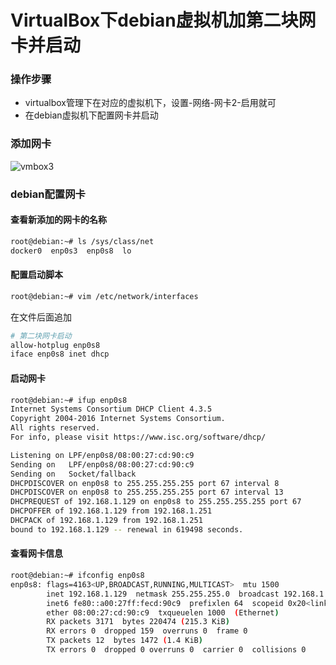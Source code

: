 # VirtualBox下debian虚拟机加第二块网卡并启动

### 操作步骤


 - virtualbox管理下在对应的虚拟机下，设置-网络-网卡2-启用就可
 - 在debian虚拟机下配置网卡并启动


### 添加网卡
![vmbox3](uploads/2017/10/vmbox3.png)

### debian配置网卡

#### 查看新添加的网卡的名称
```bash
root@debian:~# ls /sys/class/net 
docker0  enp0s3  enp0s8  lo
```

#### 配置启动脚本
```bash
root@debian:~# vim /etc/network/interfaces
```

在文件后面追加

```bash
# 第二块网卡启动
allow-hotplug enp0s8
iface enp0s8 inet dhcp
```

#### 启动网卡
```bash
root@debian:~# ifup enp0s8
Internet Systems Consortium DHCP Client 4.3.5
Copyright 2004-2016 Internet Systems Consortium.
All rights reserved.
For info, please visit https://www.isc.org/software/dhcp/

Listening on LPF/enp0s8/08:00:27:cd:90:c9
Sending on   LPF/enp0s8/08:00:27:cd:90:c9
Sending on   Socket/fallback
DHCPDISCOVER on enp0s8 to 255.255.255.255 port 67 interval 8
DHCPDISCOVER on enp0s8 to 255.255.255.255 port 67 interval 13
DHCPREQUEST of 192.168.1.129 on enp0s8 to 255.255.255.255 port 67
DHCPOFFER of 192.168.1.129 from 192.168.1.251
DHCPACK of 192.168.1.129 from 192.168.1.251
bound to 192.168.1.129 -- renewal in 619498 seconds.
```

#### 查看网卡信息
```bash
root@debian:~# ifconfig enp0s8
enp0s8: flags=4163<UP,BROADCAST,RUNNING,MULTICAST>  mtu 1500
        inet 192.168.1.129  netmask 255.255.255.0  broadcast 192.168.1.255
        inet6 fe80::a00:27ff:fecd:90c9  prefixlen 64  scopeid 0x20<link>
        ether 08:00:27:cd:90:c9  txqueuelen 1000  (Ethernet)
        RX packets 3171  bytes 220474 (215.3 KiB)
        RX errors 0  dropped 159  overruns 0  frame 0
        TX packets 12  bytes 1472 (1.4 KiB)
        TX errors 0  dropped 0 overruns 0  carrier 0  collisions 0

```

